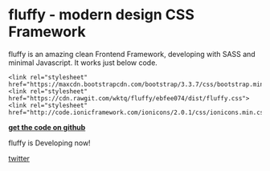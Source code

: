 # fluffy - modern design CSS Framework

fluffy is an amazing clean Frontend Framework, developing with SASS and minimal Javascript.
It works just below code.

```
<link rel="stylesheet" href="https://maxcdn.bootstrapcdn.com/bootstrap/3.3.7/css/bootstrap.min.css">
<link rel="stylesheet" href="https://cdn.rawgit.com/wktq/fluffy/ebfee074/dist/fluffy.css">
<link rel="stylesheet" href="http://code.ionicframework.com/ionicons/2.0.1/css/ionicons.min.css">
```

[**get the code on github**](https://github.com/wktq/fluffy)

fluffy is Developing now!

[twitter](https://twitter.com/)

[webpack]: https://webpack.js.org/
[ExtractTextPlugin]: https://github.com/webpack/extract-text-webpack-plugin
